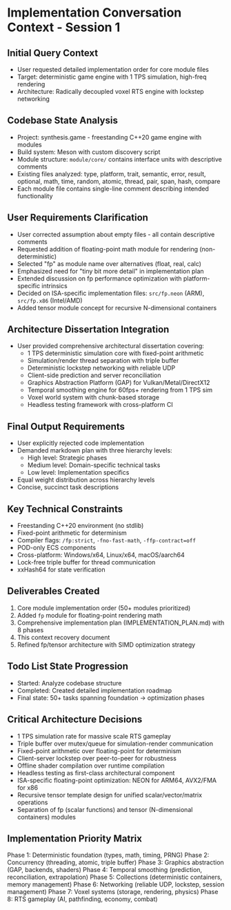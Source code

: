 # Implementation Conversation Context - Session 1

## Initial Query Context
- User requested detailed implementation order for core module files
- Target: deterministic game engine with 1 TPS simulation, high-freq rendering
- Architecture: Radically decoupled voxel RTS engine with lockstep networking

## Codebase State Analysis
- Project: synthesis.game - freestanding C++20 game engine with modules
- Build system: Meson with custom discovery script
- Module structure: `module/core/` contains interface units with descriptive comments
- Existing files analyzed: type, platform, trait, semantic, error, result, optional, math, time, random, atomic, thread, pair, span, hash, compare
- Each module file contains single-line comment describing intended functionality

## User Requirements Clarification
- User corrected assumption about empty files - all contain descriptive comments
- Requested addition of floating-point math module for rendering (non-deterministic)
- Selected "fp" as module name over alternatives (float, real, calc)
- Emphasized need for "tiny bit more detail" in implementation plan
- Extended discussion on fp performance optimization with platform-specific intrinsics
- Decided on ISA-specific implementation files: `src/fp.neon` (ARM), `src/fp.x86` (Intel/AMD)
- Added tensor module concept for recursive N-dimensional containers

## Architecture Dissertation Integration
- User provided comprehensive architectural dissertation covering:
  - 1 TPS deterministic simulation core with fixed-point arithmetic
  - Simulation/render thread separation with triple buffer
  - Deterministic lockstep networking with reliable UDP
  - Client-side prediction and server reconciliation
  - Graphics Abstraction Platform (GAP) for Vulkan/Metal/DirectX12
  - Temporal smoothing engine for 60fps+ rendering from 1 TPS sim
  - Voxel world system with chunk-based storage
  - Headless testing framework with cross-platform CI

## Final Output Requirements
- User explicitly rejected code implementation
- Demanded markdown plan with three hierarchy levels:
  - High level: Strategic phases
  - Medium level: Domain-specific technical tasks  
  - Low level: Implementation specifics
- Equal weight distribution across hierarchy levels
- Concise, succinct task descriptions

## Key Technical Constraints
- Freestanding C++20 environment (no stdlib)
- Fixed-point arithmetic for determinism
- Compiler flags: `/fp:strict`, `-fno-fast-math`, `-ffp-contract=off`
- POD-only ECS components
- Cross-platform: Windows/x64, Linux/x64, macOS/aarch64
- Lock-free triple buffer for thread communication
- xxHash64 for state verification

## Deliverables Created
1. Core module implementation order (50+ modules prioritized)
2. Added `fp` module for floating-point rendering math
3. Comprehensive implementation plan (IMPLEMENTATION_PLAN.md) with 8 phases
4. This context recovery document
5. Refined fp/tensor architecture with SIMD optimization strategy

## Todo List State Progression
- Started: Analyze codebase structure
- Completed: Created detailed implementation roadmap
- Final state: 50+ tasks spanning foundation → optimization phases

## Critical Architecture Decisions
- 1 TPS simulation rate for massive scale RTS gameplay
- Triple buffer over mutex/queue for simulation-render communication  
- Fixed-point arithmetic over floating-point for determinism
- Client-server lockstep over peer-to-peer for robustness
- Offline shader compilation over runtime compilation
- Headless testing as first-class architectural component
- ISA-specific floating-point optimization: NEON for ARM64, AVX2/FMA for x86
- Recursive tensor template design for unified scalar/vector/matrix operations
- Separation of fp (scalar functions) and tensor (N-dimensional containers) modules

## Implementation Priority Matrix
Phase 1: Deterministic foundation (types, math, timing, PRNG)
Phase 2: Concurrency (threading, atomic, triple buffer)
Phase 3: Graphics abstraction (GAP, backends, shaders)
Phase 4: Temporal smoothing (prediction, reconciliation, extrapolation)
Phase 5: Collections (deterministic containers, memory management)
Phase 6: Networking (reliable UDP, lockstep, session management)
Phase 7: Voxel systems (storage, rendering, physics)
Phase 8: RTS gameplay (AI, pathfinding, economy, combat)